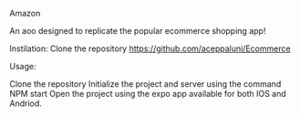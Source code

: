 Amazon

An aoo designed to replicate the popular ecommerce shopping app!

Instilation: Clone the repository https://github.com/aceppaluni/Ecommerce

Usage:

Clone the repository
Initialize the project and server using the command NPM start
Open the project using the expo app available for both IOS and Andriod.

